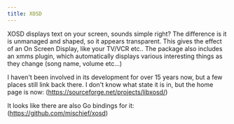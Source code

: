 ```yaml
---
title: XOSD
---
```


XOSD displays text on your screen, sounds simple right? The difference is it is unmanaged and shaped, so it appears transparent. This gives the effect of an On Screen Display, like your TV/VCR etc.. The package also includes an xmms plugin, which automatically displays various interesting things as they change (song name, volume etc...) 

I haven't been involved in its development for over 15 years now, but a few places still link back there. I don't know what state it is in, but the home page is now: (https://sourceforge.net/projects/libxosd/)

It looks like there are also Go bindings for it:
(https://github.com/mischief/xosd)
